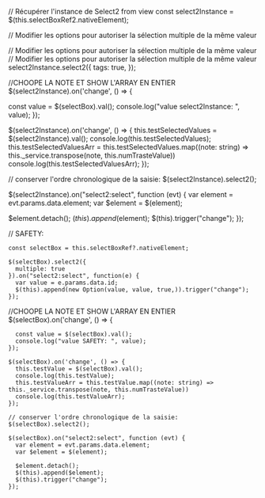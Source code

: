 
 // Récupérer l'instance de Select2 from view
 const select2Instance = $(this.selectBoxRef2.nativeElement);

 // Modifier les options pour autoriser la sélection multiple de la même valeur


// Modifier les options pour autoriser la sélection multiple de la même valeur
// Modifier les options pour autoriser la sélection multiple de la même valeur
select2Instance.select2({
  tags: true,
});


//CHOOPE LA NOTE ET SHOW L'ARRAY EN ENTIER
$(select2Instance).on('change', () => {

  const value = $(selectBox).val();
  console.log("value select2Instance: ", value);
});


$(select2Instance).on('change', () => {
  this.testSelectedValues = $(select2Instance).val();
  console.log(this.testSelectedValues);
  this.testSelectedValuesArr = this.testSelectedValues.map((note: string) => this._service.transpose(note, this.numTrasteValue))
  console.log(this.testSelectedValuesArr);
});

// conserver l'ordre chronologique de la saisie:
$(select2Instance).select2();

$(select2Instance).on("select2:select", function (evt) {
  var element = evt.params.data.element;
  var $element = $(element);

  $element.detach();
  $(this).append($element);
  $(this).trigger("change");
});







// SAFETY:

    const selectBox = this.selectBoxRef?.nativeElement;

    $(selectBox).select2({
      multiple: true
    }).on("select2:select", function(e) {
      var value = e.params.data.id;
      $(this).append(new Option(value, value, true,)).trigger("change");
    });

//CHOOPE LA NOTE ET SHOW L'ARRAY EN ENTIER
    $(selectBox).on('change', () => {

      const value = $(selectBox).val();
      console.log("value SAFETY: ", value);
    });

    $(selectBox).on('change', () => {
      this.testValue = $(selectBox).val();
      console.log(this.testValue);
      this.testValueArr = this.testValue.map((note: string) => this._service.transpose(note, this.numTrasteValue))
      console.log(this.testValueArr);
    });

    // conserver l'ordre chronologique de la saisie:
    $(selectBox).select2();

    $(selectBox).on("select2:select", function (evt) {
      var element = evt.params.data.element;
      var $element = $(element);

      $element.detach();
      $(this).append($element);
      $(this).trigger("change");
    });

